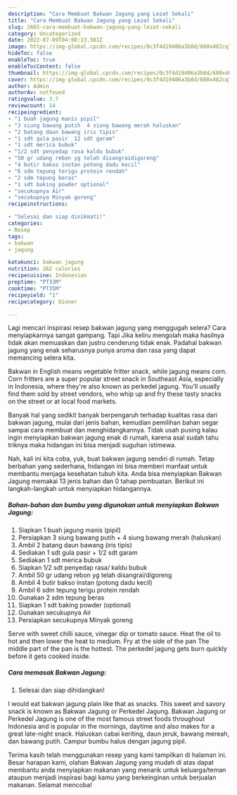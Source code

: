 ```yaml
---
description: "Cara Membuat Bakwan Jagung yang Lezat Sekali"
title: "Cara Membuat Bakwan Jagung yang Lezat Sekali"
slug: 2665-cara-membuat-bakwan-jagung-yang-lezat-sekali
category: Uncategorized
date: 2022-07-09T04:00:13.581Z
image: https://img-global.cpcdn.com/recipes/0c3f4d19406a3b8d/680x482cq70/bakwan-jagung-foto-resep-utama.jpg
hideToc: false
enableToc: true
enableTocContent: false
thumbnail: https://img-global.cpcdn.com/recipes/0c3f4d19406a3b8d/680x482cq70/bakwan-jagung-foto-resep-utama.jpg
cover: https://img-global.cpcdn.com/recipes/0c3f4d19406a3b8d/680x482cq70/bakwan-jagung-foto-resep-utama.jpg
author: Admin
authorAv: notfound
ratingvalue: 3.7
reviewcount: 14
recipeingredient:
- "1 buah jagung manis pipil"
- "3 siung bawang putih  4 siung bawang merah haluskan"
- "2 batang daun bawang iris tipis"
- "1 sdt gula pasir  12 sdt garam"
- "1 sdt merica bubuk"
- "1/2 sdt penyedap rasa kaldu bubuk"
- "50 gr udang rebon yg telah disangraidigoreng"
- "4 butir bakso instan potong dadu kecil"
- "6 sdm tepung terigu protein rendah"
- "2 sdm tepung beras"
- "1 sdt baking powder optional"
- "secukupnya Air"
- "secukupnya Minyak goreng"
recipeinstructions:

- "Selesai dan siap dinikmati!"
categories:
- Resep
tags:
- bakwan
- jagung

katakunci: bakwan jagung 
nutrition: 262 calories
recipecuisine: Indonesian
preptime: "PT33M"
cooktime: "PT35M"
recipeyield: "1"
recipecategory: Dinner

---
```



Lagi mencari inspirasi resep bakwan jagung yang menggugah selera? Cara menyiapkannya sangat gampang. Tapi Jika keliru mengolah maka hasilnya tidak akan memuaskan dan justru cenderung tidak enak. Padahal bakwan jagung yang enak seharusnya punya aroma dan rasa yang dapat memancing selera kita.


Bakwan in English means vegetable fritter snack, while jagung means corn. Corn fritters are a super popular street snack in Southeast Asia, especially in Indonesia, where they&#39;re also known as perkedel jagung. You&#39;ll usually find them sold by street vendors, who whip up and fry these tasty snacks on the street or at local food markets.

Banyak hal yang sedikit banyak berpengaruh terhadap kualitas rasa dari bakwan jagung, mulai dari jenis bahan, kemudian pemilihan bahan segar sampai cara membuat dan menghidangkannya. Tidak usah pusing kalau ingin menyiapkan bakwan jagung enak di rumah, karena asal sudah tahu triknya maka hidangan ini bisa menjadi suguhan istimewa.


Nah, kali ini kita coba, yuk, buat bakwan jagung sendiri di rumah. Tetap berbahan yang sederhana, hidangan ini bisa memberi manfaat untuk membantu menjaga kesehatan tubuh kita. Anda bisa menyiapkan Bakwan Jagung memakai 13 jenis bahan dan 0 tahap pembuatan. Berikut ini langkah-langkah untuk menyiapkan hidangannya.

<!--inarticleads1-->

##### Bahan-bahan dan bumbu yang digunakan untuk menyiapkan Bakwan Jagung:

1. Siapkan 1 buah jagung manis (pipil)
1. Persiapkan 3 siung bawang putih + 4 siung bawang merah (haluskan)
1. Ambil 2 batang daun bawang (iris tipis)
1. Sediakan 1 sdt gula pasir + 1/2 sdt garam
1. Sediakan 1 sdt merica bubuk
1. Siapkan 1/2 sdt penyedap rasa/ kaldu bubuk
1. Ambil 50 gr udang rebon yg telah disangrai/digoreng
1. Ambil 4 butir bakso instan (potong dadu kecil)
1. Ambil 6 sdm tepung terigu protein rendah
1. Gunakan 2 sdm tepung beras
1. Siapkan 1 sdt baking powder (optional)
1. Gunakan secukupnya Air
1. Persiapkan secukupnya Minyak goreng


Serve with sweet chilli sauce, vinegar dip or tomato sauce. Heat the oil to hot and then lower the heat to medium. Fry at the side of the pan The middle part of the pan is the hottest. The perkedel jagung gets burn quickly before it gets cooked inside. 

<!--inarticleads2-->

##### Cara memasak Bakwan Jagung:


1. Selesai dan siap dihidangkan!

I would eat bakwan jagung plain like that as snacks. This sweet and savory snack is known as Bakwan Jagung or Perkedel Jagung. Bakwan Jagung or Perkedel Jagung is one of the most famous street foods throughout Indonesia and is popular in the mornings, daytime and also makes for a great late-night snack. Haluskan cabai keriting, daun jeruk, bawang mereah, dan bawang putih. Campur bumbu halus dengan jagung pipil. 

Terima kasih telah menggunakan resep yang kami tampilkan di halaman ini. Besar harapan kami, olahan Bakwan Jagung yang mudah di atas dapat membantu anda menyiapkan makanan yang menarik untuk keluarga/teman ataupun menjadi inspirasi bagi kamu yang berkeinginan untuk berjualan makanan. Selamat mencoba!
